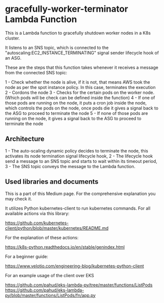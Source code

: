 # gracefully-worker-terminator Lambda Function

This is a Lambda function to gracefully shutdown worker nodes in a K8s cluster.

It listens to an SNS topic, which is connected to the "autoscaling:EC2_INSTANCE_TERMINATING" signal sender lifecycle hook of an ASG.

These are the steps that this function takes whenever it receives a message from the connected SNS topic:

1 - Check whether the node is alive, if it is not, that means AWS took the node as per the spot instance policy. In this case, terminates the execution
2 - Cordons the node
3 - Checks for the certain pods on the worker node. (Which pods will be check can be defined inside the function)
4 - If one of those pods are running on the node, it puts a cron job inside the node, which controls the pods on the node, once pods die it gives a signal back to the ASG to proceed to terminate the node
5 - If none of those pods are running on the node, it gives a signal back to the ASG to proceed to terminate the node

## Architecture



1 - The auto-scaling dynamic policy decides to terminate the node, this activates its node termination signal lifecycle hook,
2 - The lifecycle hook send a message to an SNS topic and starts to wait within its timeout period,
3 - The SNS topic conveys the message to the Lambda function.

## Used libraries and documents

This is a part of this Medium page. For the comprehensive explanation you may check it.




It utilizes Python kubernetes-client to run kubernetes commands. For all available actions via this library:

https://github.com/kubernetes-client/python/blob/master/kubernetes/README.md


For the explanation of these actions:

https://k8s-python.readthedocs.io/en/stable/genindex.html



For a beginner guide:

https://www.velotio.com/engineering-blog/kubernetes-python-client



For an example usage of the client over EKS

https://github.com/pahud/eks-lambda-py/tree/master/functions/ListPods
https://github.com/pahud/eks-lambda-py/blob/master/functions/ListPods/fn/app.py
